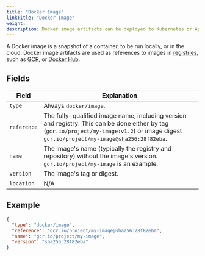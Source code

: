 ```yaml
---
title: "Docker Image"
linkTitle: "Docker Image"
weight: 
description: Docker image artifacts can be deployed to Kubernetes or App Engine and (generally) trigger pipelines from notifications sent by their registry.
---
```




A Docker image is a snapshot of a container, to be run locally, or in the
cloud. Docker image artifacts are used as references to images in
[registries](https://docs.docker.com/registry/), such as [GCR](https://gcr.io),
or [Docker Hub](https://index.docker.io). 

## Fields

| Field | Explanation |
|-|-----------|
| `type` | Always `docker/image`. |
| `reference` | The fully-qualified image name, including version and registry. This can be done either by tag (`gcr.io/project/my-image:v1.2`) or image digest `gcr.io/project/my-image@sha256:28f82eba`. |
| `name` | The image's name (typically the registry and repository) without the image's version. `gcr.io/project/my-image` is an example. |
| `version` | The image's tag or digest. |
| `location` | N/A |

## Example

```json
{
  "type": "docker/image",
  "reference": "gcr.io/project/my-image@sha256:28f82eba",
  "name": "gcr.io/project/my-image",
  "version": "sha256:28f82eba"
}
```
